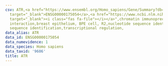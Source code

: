 ```yaml
---
csv: ATR,<a href="https://www.ensembl.org/Homo_sapiens/Gene/Summary?db=core;g=ENSG00000175054"
  target="_blank">ENSG00000175054</a>,<a href="https://www.ncbi.nlm.nih.gov/pubmed/22863008"
  target="_blank"><i class="fas fa-file"></i></a>",chromatin immunoprecipitation assay,direct
  interaction,breast epithelium, BPE cell, R2,nucleotide sequence identification,nucleotide
  sequence identification,transcriptional regulation,
data_alias: ATR
data_id: ENSG00000175054
data_numevidence: 1
data_species: Homo sapiens
data_taxid: '9606'
title: ATR
---
```

